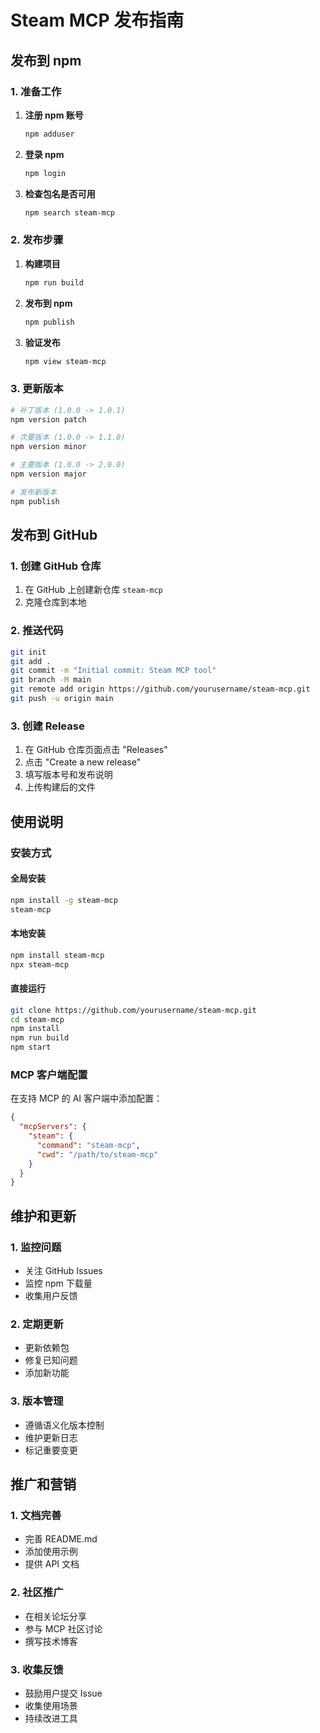 # Steam MCP 发布指南

## 发布到 npm

### 1. 准备工作

1. **注册 npm 账号**
   ```bash
   npm adduser
   ```

2. **登录 npm**
   ```bash
   npm login
   ```

3. **检查包名是否可用**
   ```bash
   npm search steam-mcp
   ```

### 2. 发布步骤

1. **构建项目**
   ```bash
   npm run build
   ```

2. **发布到 npm**
   ```bash
   npm publish
   ```

3. **验证发布**
   ```bash
   npm view steam-mcp
   ```

### 3. 更新版本

```bash
# 补丁版本 (1.0.0 -> 1.0.1)
npm version patch

# 次要版本 (1.0.0 -> 1.1.0)
npm version minor

# 主要版本 (1.0.0 -> 2.0.0)
npm version major

# 发布新版本
npm publish
```

## 发布到 GitHub

### 1. 创建 GitHub 仓库

1. 在 GitHub 上创建新仓库 `steam-mcp`
2. 克隆仓库到本地

### 2. 推送代码

```bash
git init
git add .
git commit -m "Initial commit: Steam MCP tool"
git branch -M main
git remote add origin https://github.com/yourusername/steam-mcp.git
git push -u origin main
```

### 3. 创建 Release

1. 在 GitHub 仓库页面点击 "Releases"
2. 点击 "Create a new release"
3. 填写版本号和发布说明
4. 上传构建后的文件

## 使用说明

### 安装方式

#### 全局安装
```bash
npm install -g steam-mcp
steam-mcp
```

#### 本地安装
```bash
npm install steam-mcp
npx steam-mcp
```

#### 直接运行
```bash
git clone https://github.com/yourusername/steam-mcp.git
cd steam-mcp
npm install
npm run build
npm start
```

### MCP 客户端配置

在支持 MCP 的 AI 客户端中添加配置：

```json
{
  "mcpServers": {
    "steam": {
      "command": "steam-mcp",
      "cwd": "/path/to/steam-mcp"
    }
  }
}
```

## 维护和更新

### 1. 监控问题
- 关注 GitHub Issues
- 监控 npm 下载量
- 收集用户反馈

### 2. 定期更新
- 更新依赖包
- 修复已知问题
- 添加新功能

### 3. 版本管理
- 遵循语义化版本控制
- 维护更新日志
- 标记重要变更

## 推广和营销

### 1. 文档完善
- 完善 README.md
- 添加使用示例
- 提供 API 文档

### 2. 社区推广
- 在相关论坛分享
- 参与 MCP 社区讨论
- 撰写技术博客

### 3. 收集反馈
- 鼓励用户提交 Issue
- 收集使用场景
- 持续改进工具
